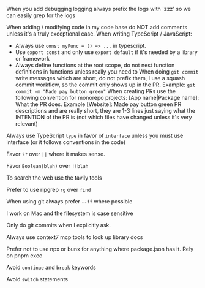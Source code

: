 When you add debugging logging always prefix the logs with 'zzz' so we can easily grep for the logs

When adding / modifying code in my code base do NOT add comments unless it's a truly exceptional case. 
When writing TypeScript / JavaScript:
  - Always use `const myFunc = () => ...` in typescript. 
  - Use `export const` and only use `export default` if it's needed by a library or framework
  - Always define functions at the root scope, do not nest function definitions in functions unless really you need to
When doing `git commit` write messages which are short, do not prefix them, I use a squash commit workflow, so the commit only shows up in the PR. Example: `git commit -m "Made pay button green"`
When creating PRs use the following convention for monorepo projects: [App name|Package name]: What the PR does. Example [Website]: Made pay button green
PR descriptions and are really short, they are 1-3 lines just saying what the INTENTION of the PR is (not which files have changed unless it's very relevant)

Always use TypeScript `type` in favor of `interface` unless you must use interface (or it follows conventions in the code)

Favor `??` over `||` where it makes sense.

Favor `Boolean(blah)` over `!!blah`

To search the web use the tavily tools

Prefer to use ripgrep `rg` over `find`

When using git always prefer `--ff` where possible

I work on Mac and the filesystem is case sensitive

Only do git commits when I explicitly ask.

Always use context7 mcp tools to look up library docs

Prefer not to use npx or bunx for anything where package.json has it. Rely on pnpm exec

Avoid `continue` and `break` keywords

Avoid `switch` statements